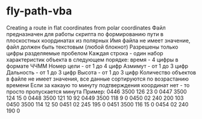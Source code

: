 # fly-path-vba
 Creating a route in flat coordinates from polar coordinates
Файл предназначен для работы скрипта по формированию пути в плоскостных координатах из полярных
Имя файла не имеет значение, файл должен быть текстовым (любой блокнот)
Разрешены только цифры разделяемые пробелом
Каждая строка  - один набор характеристик объекта в следующем порядке:
время - 4 цифры в формате ЧЧММ
Номер цели - от 1 до 4 цифр
Азмимут - от 1 до 3 цифр
Дальность - от 1 до 3 цифр
Высота - от 1 до 3 цифр
Количество объектов в файле не имеет значения, все данные сортируются по возрастанию времени
Если за какаую то минуту подтверждения координат нет - то просто пропускается минута
Пример:
0446 3500 126 23 0
0447 3500 124 15 0
0448 3500 121 10 92
0449 3500 118 9 0
0450 02 240 200 103
0450 3500 114 12 50
0451 02 245 195 0
0451 3500 116 15 0
0454 02 240 190 0
